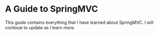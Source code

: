 # A Guide to SpringMVC

This guide contains everything that I have learned about SpringMVC. I will continue to update as I learn more.